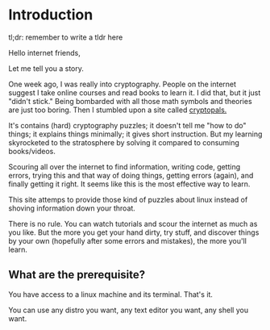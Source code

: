 # Introduction
tl;dr: remember to write a tldr here

Hello internet friends,

Let me tell you a story.

One week ago, I was really into cryptography. People on the internet suggest I take online courses and read books to learn it. I did that, but it just "didn't stick." Being bombarded with all those math symbols and theories are just too boring. Then I stumbled upon a site called [cryptopals.](https://cryptopals.com)

It's contains (hard) cryptography puzzles; it doesn't tell me "how to do" things; it explains things minimally; it gives short instruction. But my learning skyrocketed to the stratosphere by solving it compared to consuming books/videos.

Scouring all over the internet to find information, writing code, getting errors, trying this and that way of doing things, getting errors (again), and finally getting it right. It seems like this is the most effective way to learn.

This site attemps to provide those kind of puzzles about linux instead of shoving information down your throat.

There is no rule. You can watch tutorials and scour the internet as much as you like. But the more you get your hand dirty, try stuff, and discover things by your own (hopefully after some errors and mistakes), the more you'll learn.

## What are the prerequisite?
You have access to a linux machine and its terminal. That's it.

You can use any distro you want, any text editor you want, any shell you want. 